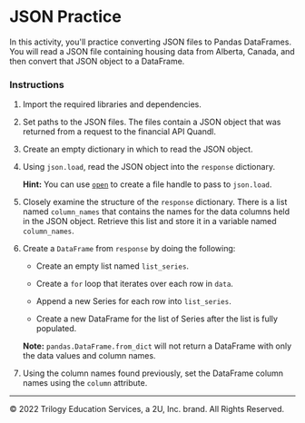 # JSON Practice

In this activity, you'll practice converting JSON files to Pandas DataFrames. You will read a JSON file containing housing data from Alberta, Canada, and then convert that JSON object to a DataFrame.

### Instructions

1. Import the required libraries and dependencies.

2. Set paths to the JSON files. The files contain a JSON object that was returned from a request to the financial API Quandl.

3. Create an empty dictionary in which to read the JSON object.

4. Using `json.load`, read the JSON object into the `response` dictionary.

   **Hint:** You can use [`open`](https://docs.python.org/3/tutorial/inputoutput.html#reading-and-writing-files) to create a file handle to pass to `json.load`.

5. Closely examine the structure of the `response` dictionary. There is a list named `column_names` that contains the names for the data columns held in the JSON object. Retrieve this list and store it in a variable named `column_names`.

6. Create a `DataFrame` from `response` by doing the following:

    - Create an empty list named `list_series`.

    - Create a `for` loop that iterates over each row in `data`.

    - Append a new Series for each row into `list_series`.

    - Create a new DataFrame for the list of Series after the list is fully populated.

    **Note:** `pandas.DataFrame.from_dict` will not return a DataFrame with only the data values and column names.

7. Using the column names found previously, set the DataFrame column names using the `column` attribute.

---

© 2022 Trilogy Education Services, a 2U, Inc. brand. All Rights Reserved.

